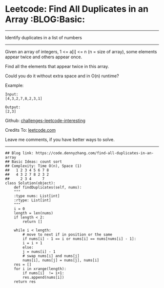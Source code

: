 
# Leetcode: Find All Duplicates in an Array     :BLOG:Basic:

---

Identify duplicates in a list of numbers  

---

Given an array of integers, 1 <= a[i] <= n (n = size of array), some elements appear twice and others appear once.  

Find all the elements that appear twice in this array.  

Could you do it without extra space and in O(n) runtime?  

Example:  

    Input:
    [4,3,2,7,8,2,3,1]
    
    Output:
    [2,3]

Github: [challenges-leetcode-interesting](https://github.com/DennyZhang/challenges-leetcode-interesting/tree/master/problems/find-all-duplicates-in-an-array)  

Credits To: [leetcode.com](https://leetcode.com/problems/find-all-duplicates-in-an-array/description/)  

Leave me comments, if you have better ways to solve.  

---

    ## Blog link: https://code.dennyzhang.com/find-all-duplicates-in-an-array
    ## Basic Ideas: count sort
    ## Complexity: Time O(n), Space (1)
    ##   1 2 3 4 5 6 7 8
    ##   4 3 2 7 8 2 3 2
    ##     2 3 4     7
    class Solution(object):
        def findDuplicates(self, nums):
    	"""
    	:type nums: List[int]
    	:rtype: List[int]
    	"""
    	i = 0
    	length = len(nums)
    	if length < 2:
    	    return []
    
    	while i < length:
    	    # move to next if in position or the same
    	    if nums[i] - 1 == i or nums[i] == nums[nums[i] - 1]:
    		i = i + 1
    	    else:
    		j = nums[i] - 1
    		# swap nums[i] and nums[j]
    		nums[i], nums[j] = nums[j], nums[i]
    	res = []
    	for i in xrange(length):
    	    if nums[i]  != i+1:
    		res.append(nums[i])
    	return res

